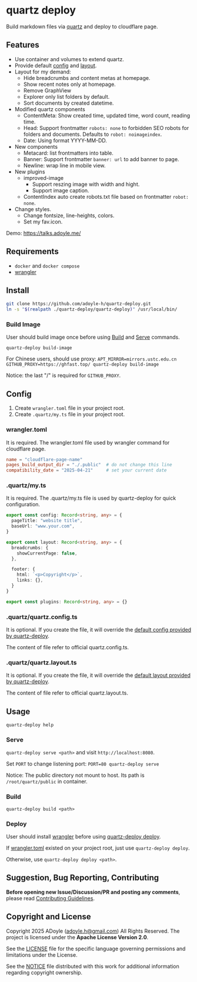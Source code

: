 # quartz deploy

Build markdown files via [quartz](https://github.com/jackyzha0/quartz) and deploy to cloudflare page.

## Features

- Use container and volumes to extend quartz.
- Provide default [config](#config) and [layout](#quartzquartzlayoutts).
- Layout for my demand:
  - Hide breadcrumbs and content metas at homepage.
  - Show recent notes only at homepage.
  - Remove GraphView
  - Explorer only list folders by default.
  - Sort documents by created datetime.
- Modified quartz components
  - ContentMeta: Show created time, updated time, word count, reading time.
  - Head: Support frontmatter `robots: none` to forbidden SEO robots for folders and documents. Defaults to `robot: noimageindex`.
  - Date: Using format YYYY-MM-DD.
- New components
  - Metacard: list frontmatters into table.
  - Banner: Support frontmatter `banner: url` to add banner to page.
  - Newline: wrap line in mobile view.
- New plugins
  - improved-image
      - Support reszing image with width and hight.
      - Support image caption.
  - ContentIndex auto create robots.txt file based on frontmatter `robot: none`.
- Change styles.
  - Change fontsize, line-heights, colors.
  - Set my fav.icon.

Demo: https://talks.adoyle.me/

## Requirements

- `docker` and `docker compose`
- [wrangler](https://developers.cloudflare.com/workers/wrangler/install-and-update/)

## Install

```sh
git clone https://github.com/adoyle-h/quartz-deploy.git
ln -s "$(realpath ./quartz-deploy/quartz-deploy)" /usr/local/bin/
```

### Build Image

User should build image once before using [Build](#build) and [Serve](#serve) commands.

`quartz-deploy build-image`

For Chinese users, should use proxy: `APT_MIRROR=mirrors.ustc.edu.cn GITHUB_PROXY=https://ghfast.top/ quartz-deploy build-image`

Notice: the last "/" is required for `GITHUB_PROXY`.

## Config

1. Create `wrangler.toml` file in your project root.
2. Create `.quartz/my.ts` file in your project root.

### wrangler.toml

It is required. The wrangler.toml file used by wrangler command for cloudflare page.

```toml
name = "cloudflare-page-name"
pages_build_output_dir = "./.public"  # do not change this line
compatibility_date = "2025-04-21"     # set your current date
```

### .quartz/my.ts

It is required. The .quartz/my.ts file is used by quartz-deploy for quick configuration.

```typescript
export const config: Record<string, any> = {
  pageTitle: "website title",
  baseUrl: "www.your.com",
}

export const layout: Record<string, any> = {
  breadcrumbs: {
    showCurrentPage: false,
  },

  footer: {
    html: `<p>Copyright</p>`,
    links: {},
  }
}

export const plugins: Record<string, any> = {}
```

### .quartz/quartz.config.ts

It is optional. If you create the file, it will override the [default config provided by quartz-deploy](./quartz/config.ts).

The content of file refer to official quartz.config.ts.

### .quartz/quartz.layout.ts

It is optional. If you create the file, it will override the [default layout provided by quartz-deploy](./quartz/layout.ts).

The content of file refer to official quartz.layout.ts.

## Usage

`quartz-deploy help`

### Serve

`quartz-deploy serve <path>` and visit `http://localhost:8080`.

Set `PORT` to change listening port: `PORT=80 quartz-deploy serve`

Notice: The public directory not mount to host. Its path is `/root/quartz/public` in container.

### Build

`quartz-deploy build <path>`

### Deploy

User should install [wrangler](https://developers.cloudflare.com/workers/wrangler/install-and-update/) before using [quartz-deploy deploy](#deploy).

If [wrangler.toml](https://developers.cloudflare.com/workers/wrangler/configuration/) existed on your project root, just use `quartz-deploy deploy`.

Otherwise, use `quartz-deploy deploy <path>`.

## Suggestion, Bug Reporting, Contributing

**Before opening new Issue/Discussion/PR and posting any comments**, please read [Contributing Guidelines](https://gcg.adoyle.me/CONTRIBUTING).

## Copyright and License

Copyright 2025 ADoyle (adoyle.h@gmail.com) All Rights Reserved.
The project is licensed under the **Apache License Version 2.0**.

See the [LICENSE][] file for the specific language governing permissions and limitations under the License.

See the [NOTICE][] file distributed with this work for additional information regarding copyright ownership.


<!-- links -->

[LICENSE]: ./LICENSE
[NOTICE]: ./NOTICE
